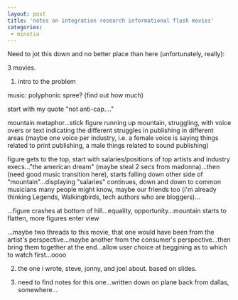 ```yaml
---
layout: post
title: 'notes on integration research informational flash movies'
categories:
 - minutia
---
```



Need to jot this down and no better place than here (unfortunately, really):



3 movies.



1. intro to the problem

music: polyphonic spree? (find out how much)

start with my quote "not anti-cap...."

mountain metaphor...stick figure running up mountain, struggling, with voice overs or text indicating the different struggles in publishing in different areas (maybe one voice per industry, i.e. a female voice is saying things related to print publishing, a male things related to sound publishing)

figure gets to the top, start with salaries/positions of top artists and industry execs..."the american dream" (maybe steal 2 secs from madonna)...then (need good music transition here), starts falling down other side of "mountain"...displaying "salaries" continues, down and down to common musicians many people might know, maybe our friends too (i'm already thinking Legends, Walkingbirds, tech authors who are bloggers)...

...figure crashes at bottom of hill...equality, opportunity...mountain starts to flatten, more figures enter view

...maybe two threads to this movie, that one would have been from the artist's perspective...maybe another from the consumer's perspective...then bring them together at the end...allow user choice at beggining as to which to watch first...oooo



2. the one i wrote, steve, jonny, and joel about. based on slides.



3. need to find notes for this one...written down on plane back from dallas, somewhere...
